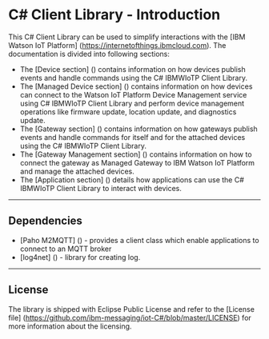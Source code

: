 C# Client Library - Introduction
============================================

This C# Client Library can be used to simplify interactions with the [IBM Watson IoT Platform] (https://internetofthings.ibmcloud.com). The documentation is divided into following sections:  

- The [Device section] () contains information on how devices publish events and handle commands using the C# IBMWIoTP Client Library.
- The [Managed Device section] () contains information on how devices can connect to the Watson IoT Platform Device Management service using C# IBMWIoTP Client Library and perform device management operations like firmware update, location update, and diagnostics update.
- The [Gateway section] () contains information on how gateways publish events and handle commands for itself and for the attached devices using the C# IBMWIoTP Client Library.
- The [Gateway Management section] () contains information on how to connect the gateway as Managed Gateway to IBM Watson IoT Platform and manage the attached devices.
- The [Application section] () details how applications can use the C# IBMWIoTP Client Library to interact with devices.

----
Dependencies
-------------------------------------------------------------------------------

-  [Paho M2MQTT] () - provides a client class which enable applications to connect to an MQTT broker
-  [log4net] () - library for creating log.

----

License
-----------------------

The library is shipped with Eclipse Public License and refer to the [License file] (https://github.com/ibm-messaging/iot-C#/blob/master/LICENSE) for more information about the licensing.
